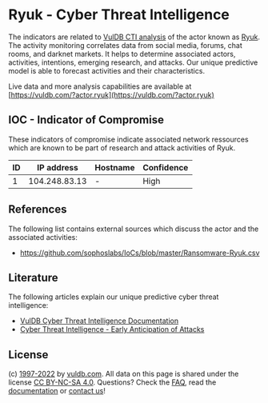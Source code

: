 # Ryuk - Cyber Threat Intelligence

The indicators are related to [VulDB CTI analysis](https://vuldb.com/?kb.cti) of the actor known as [Ryuk](https://vuldb.com/?actor.ryuk). The activity monitoring correlates data from social media, forums, chat rooms, and darknet markets. It helps to determine associated actors, activities, intentions, emerging research, and attacks. Our unique predictive model is able to forecast activities and their characteristics.

Live data and more analysis capabilities are available at [https://vuldb.com/?actor.ryuk](https://vuldb.com/?actor.ryuk)

## IOC - Indicator of Compromise

These indicators of compromise indicate associated network ressources which are known to be part of research and attack activities of Ryuk.

ID | IP address | Hostname | Confidence
-- | ---------- | -------- | ----------
1 | 104.248.83.13 | - | High

## References

The following list contains external sources which discuss the actor and the associated activities:

* https://github.com/sophoslabs/IoCs/blob/master/Ransomware-Ryuk.csv

## Literature

The following articles explain our unique predictive cyber threat intelligence:

* [VulDB Cyber Threat Intelligence Documentation](https://vuldb.com/?kb.cti)
* [Cyber Threat Intelligence - Early Anticipation of Attacks](https://www.scip.ch/en/?labs.20201022)

## License

(c) [1997-2022](https://vuldb.com/?kb.changelog) by [vuldb.com](https://vuldb.com/?kb.about). All data on this page is shared under the license [CC BY-NC-SA 4.0](https://creativecommons.org/licenses/by-nc-sa/4.0/). Questions? Check the [FAQ](https://vuldb.com/?kb.faq), read the [documentation](https://vuldb.com/?kb) or [contact us](https://vuldb.com/?contact)!
